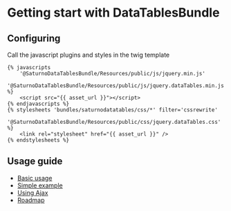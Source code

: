 Getting start with DataTablesBundle
===========================================

Configuring
-----------------------------

Call the javascript plugins and styles in the twig template 

```
{% javascripts
    '@SaturnoDataTablesBundle/Resources/public/js/jquery.min.js'    
    '@SaturnoDataTablesBundle/Resources/public/js/jquery.dataTables.min.js'
%}
    <script src="{{ asset_url }}"></script>
{% endjavascripts %}
{% stylesheets 'bundles/saturnodatatables/css/*' filter='cssrewrite'
    '@SaturnoDataTablesBundle/Resources/public/css/jquery.dataTables.css'
%}
    <link rel="stylesheet" href="{{ asset_url }}" />
{% endstylesheets %}
```

Usage guide
-----------------------------------
* [Basic usage](./1-basic_usage.md)
* [Simple example](./2-entity_with_aggregate.md)
* [Using Ajax](./3-using_ajax.md)
* [Roadmap](./roadmap.md)
